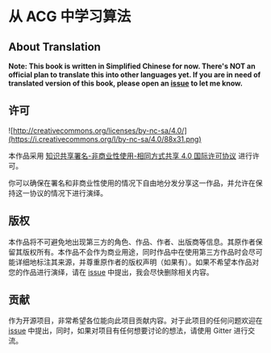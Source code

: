 # 从 ACG 中学习算法
## About Translation
**Note: This book is written in Simplified Chinese for now. There's NOT an official plan to translate this into other languages yet. If you are in need of translated version of this book, please open an [issue]() to let me know.**

## 许可
![http://creativecommons.org/licenses/by-nc-sa/4.0/](https://i.creativecommons.org/l/by-nc-sa/4.0/88x31.png)

本作品采用 [知识共享署名-非商业性使用-相同方式共享 4.0 国际许可协议](http://creativecommons.org/licenses/by-nc-sa/4.0/) 进行许可。

你可以确保在署名和非商业性使用的情况下自由地分发分享这一作品，并允许在保持这一协议的情况下进行演绎。

## 版权
本作品将不可避免地出现第三方的角色、作品、作者、出版商等信息。其原作者保留其版权所有。本作品不会作为商业用途，同时作品中在使用第三方作品时会尽可能详细地标注其来源，并尊重原作者的版权声明（如果有）。如果不希望本作品对您的作品进行演绎，请在 [issue]() 中提出，我会尽快删除相关内容。

## 贡献
作为开源项目，非常希望各位能向此项目贡献内容。对于此项目的任何问题欢迎在 [issue]() 中提出，同时，如果对项目有任何想要讨论的想法，请使用 Gitter 进行交流。

